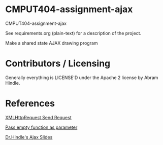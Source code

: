CMPUT404-assignment-ajax
==============================

CMPUT404-assignment-ajax

See requirements.org (plain-text) for a description of the project.

Make a shared state AJAX drawing program

Contributors / Licensing
========================

Generally everything is LICENSE'D under the Apache 2 license by Abram Hindle.

References
========================
[XMLHttpRequest Send Request](https://developer.mozilla.org/en-US/docs/Web/API/XMLHttpRequest/send)

[Pass empty function as parameter](https://stackoverflow.com/questions/17685745/empty-functions-in-javascript)

[Dr.Hindle's Ajax Slides](https://github.com/abramhindle/CMPUT404-AJAX-Slides/blob/master/ObserverExample/server.py)